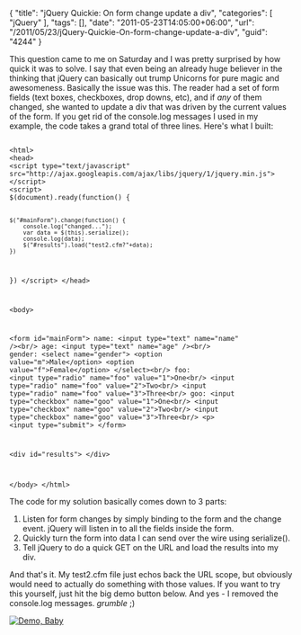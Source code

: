 {
	"title": "jQuery Quickie: On form change update a div",
	"categories": [
		"jQuery"
	],
	"tags": [],
	"date": "2011-05-23T14:05:00+06:00",
	"url": "/2011/05/23/jQuery-Quickie-On-form-change-update-a-div",
	"guid": "4244"
}

This question came to me on Saturday and I was pretty surprised by how quick it was to solve. I say that even being an already huge believer in the thinking that jQuery can basically out trump Unicorns for pure magic and awesomeness. Basically the issue was this. The reader had a set of form fields (text boxes, checkboxes, drop downs, etc), and if <i>any</i> of them changed, she wanted to update a div that was driven by the current values of the form. If you get rid of the console.log messages I used in my example, the code takes a grand total of three lines. Here's what I built:
<!--more-->
<p>

<code>
&lt;html&gt;
&lt;head&gt;
&lt;script type="text/javascript" src="http://ajax.googleapis.com/ajax/libs/jquery/1/jquery.min.js"&gt;&lt;/script&gt;
&lt;script&gt;
$(document).ready(function() {

	$("#mainForm").change(function() {
		console.log("changed...");
		var data = $(this).serialize();
		console.log(data);
		$("#results").load("test2.cfm?"+data);		
	})
})
&lt;/script&gt;
&lt;/head&gt;

&lt;body&gt;

&lt;form id="mainForm"&gt;
	name: &lt;input type="text" name="name" /&gt;&lt;br/&gt;
	age: &lt;input type="text" name="age" /&gt;&lt;br/&gt;
	gender: 
	&lt;select name="gender"&gt;
		&lt;option value="m"&gt;Male&lt;/option&gt;
		&lt;option value="f"&gt;Female&lt;/option&gt;
	&lt;/select&gt;&lt;br/&gt;
	foo: &lt;input type="radio" name="foo" value="1"&gt;One&lt;br/&gt;
	&lt;input type="radio" name="foo" value="2"&gt;Two&lt;br/&gt;
	&lt;input type="radio" name="foo" value="3"&gt;Three&lt;br/&gt;
	goo: &lt;input type="checkbox" name="goo" value="1"&gt;One&lt;br/&gt;
	&lt;input type="checkbox" name="goo" value="2"&gt;Two&lt;br/&gt;
	&lt;input type="checkbox" name="goo" value="3"&gt;Three&lt;br/&gt;
	&lt;p&gt;
	&lt;input type="submit"&gt;
&lt;/form&gt;

&lt;div id="results"&gt;
&lt;/div&gt;

&lt;/body&gt;
&lt;/html&gt;
</code>

<p>

The code for my solution basically comes down to 3 parts:

<p>

<ol>
<li>Listen for form changes by simply binding to the form and the change event. jQuery will listen in to all the fields inside the form.
<li>Quickly turn the form into data I can send over the wire using serialize(). 
<li>Tell jQuery to do a quick GET on the URL and load the results into my div.
</ol>

<p>

And that's it. My test2.cfm file just echos back the URL scope, but obviously would need to actually do something with those values. If you want to try this yourself, just hit the big demo button below. And yes - I removed the console.log messages. *grumble* ;)

<p>

<a href="http://www.raymondcamden.com/demos/may232011/test.html"><img src="http://www.coldfusionjedi.com/images/icon_128.png" title="Demo, Baby" border="0"></a>